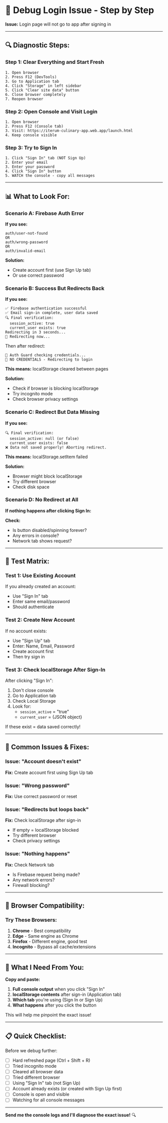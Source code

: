 # 🐛 Debug Login Issue - Step by Step

**Issue:** Login page will not go to app after signing in

---

## 🔍 **Diagnostic Steps:**

### **Step 1: Clear Everything and Start Fresh**

```
1. Open browser
2. Press F12 (DevTools)
3. Go to Application tab
4. Click "Storage" in left sidebar
5. Click "Clear site data" button
6. Close browser completely
7. Reopen browser
```

### **Step 2: Open Console and Visit Login**

```
1. Open browser
2. Press F12 (Console tab)
3. Visit: https://iterum-culinary-app.web.app/launch.html
4. Keep console visible
```

### **Step 3: Try to Sign In**

```
1. Click "Sign In" tab (NOT Sign Up)
2. Enter your email
3. Enter your password
4. Click "Sign In" button
5. WATCH the console - copy all messages
```

---

## 📊 **What to Look For:**

### **Scenario A: Firebase Auth Error**

**If you see:**
```
auth/user-not-found
OR
auth/wrong-password
OR
auth/invalid-email
```

**Solution:** 
- Create account first (use Sign Up tab)
- Or use correct password

### **Scenario B: Success But Redirects Back**

**If you see:**
```
✅ Firebase authentication successful
✅ Email sign-in complete, user data saved
🔍 Final verification:
  session_active: true
  current_user exists: true
Redirecting in 3 seconds...
🚀 Redirecting now...
```

Then after redirect:
```
🔐 Auth Guard checking credentials...
🚫 NO CREDENTIALS - Redirecting to login
```

**This means:** localStorage cleared between pages

**Solution:** 
- Check if browser is blocking localStorage
- Try incognito mode
- Check browser privacy settings

### **Scenario C: Redirect But Data Missing**

**If you see:**
```
🔍 Final verification:
  session_active: null (or false)
  current_user exists: false
❌ Data not saved properly! Aborting redirect.
```

**This means:** localStorage.setItem failed

**Solution:**
- Browser might block localStorage
- Try different browser
- Check disk space

### **Scenario D: No Redirect at All**

**If nothing happens after clicking Sign In:**

**Check:**
- Is button disabled/spinning forever?
- Any errors in console?
- Network tab shows request?

---

## 🧪 **Test Matrix:**

### **Test 1: Use Existing Account**

If you already created an account:
- Use "Sign In" tab
- Enter same email/password
- Should authenticate

### **Test 2: Create New Account**

If no account exists:
- Use "Sign Up" tab  
- Enter: Name, Email, Password
- Create account first
- Then try sign in

### **Test 3: Check localStorage After Sign-In**

After clicking "Sign In":
1. Don't close console
2. Go to Application tab
3. Check Local Storage
4. Look for:
   - `session_active` = "true"
   - `current_user` = {JSON object}

If these exist = data saved correctly!

---

## 🔧 **Common Issues & Fixes:**

### **Issue: "Account doesn't exist"**

**Fix:** Create account first using Sign Up tab

### **Issue: "Wrong password"**

**Fix:** Use correct password or reset

### **Issue: "Redirects but loops back"**

**Fix:** Check localStorage after sign-in
- If empty = localStorage blocked
- Try different browser
- Check privacy settings

### **Issue: "Nothing happens"**

**Fix:** Check Network tab
- Is Firebase request being made?
- Any network errors?
- Firewall blocking?

---

## 📱 **Browser Compatibility:**

### **Try These Browsers:**

1. **Chrome** - Best compatibility
2. **Edge** - Same engine as Chrome
3. **Firefox** - Different engine, good test
4. **Incognito** - Bypass all cache/extensions

---

## 🎯 **What I Need From You:**

**Copy and paste:**

1. **Full console output** when you click "Sign In"
2. **localStorage contents** after sign-in (Application tab)
3. **Which tab** you're using (Sign In or Sign Up)
4. **What happens** after you click the button

This will help me pinpoint the exact issue!

---

## 📋 **Quick Checklist:**

Before we debug further:

- [ ] Hard refreshed page (Ctrl + Shift + R)
- [ ] Tried incognito mode
- [ ] Cleared all browser data
- [ ] Tried different browser
- [ ] Using "Sign In" tab (not Sign Up)
- [ ] Account already exists (or created with Sign Up first)
- [ ] Console is open and visible
- [ ] Watching for all console messages

---

**Send me the console logs and I'll diagnose the exact issue!** 🔍

